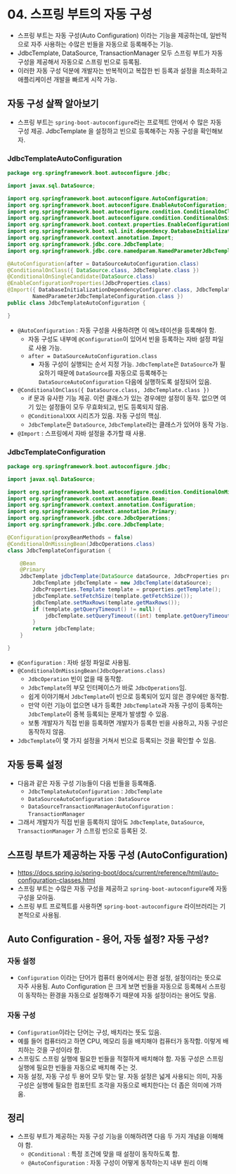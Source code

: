 # 04. 스프링 부트의 자동 구성
- 스프링 부트는 자동 구성(Auto Configuration) 이라는 기능을 제공하는데, 일반적으로 자주 사용하는 수많은 빈들을 자동으로 등록해주는 기능.
- JdbcTemplate, DataSource, TransactionManager 모두 스프링 부트가 자동 구성을 제공해서 자동으로 스프링 빈으로 등록됨.
- 이러한 자동 구성 덕분에 개발자는 반복적이고 복잡한 빈 등록과 설정을 최소화하고 애플리케이션 개발을 빠르게 시작 가능.

## 자동 구성 살짝 알아보기
- 스프링 부트는 `spring-boot-autoconfigure`라는 프로젝트 안에서 수 많은 자동 구성 제공. JdbcTemplate 을 설정하고 빈으로 등록해주는
자동 구성을 확인해보자.
### JdbcTemplateAutoConfiguration
```java
package org.springframework.boot.autoconfigure.jdbc;

import javax.sql.DataSource;

import org.springframework.boot.autoconfigure.AutoConfiguration;
import org.springframework.boot.autoconfigure.EnableAutoConfiguration;
import org.springframework.boot.autoconfigure.condition.ConditionalOnClass;
import org.springframework.boot.autoconfigure.condition.ConditionalOnSingleCandidate;
import org.springframework.boot.context.properties.EnableConfigurationProperties;
import org.springframework.boot.sql.init.dependency.DatabaseInitializationDependencyConfigurer;
import org.springframework.context.annotation.Import;
import org.springframework.jdbc.core.JdbcTemplate;
import org.springframework.jdbc.core.namedparam.NamedParameterJdbcTemplate;

@AutoConfiguration(after = DataSourceAutoConfiguration.class)
@ConditionalOnClass({ DataSource.class, JdbcTemplate.class })
@ConditionalOnSingleCandidate(DataSource.class)
@EnableConfigurationProperties(JdbcProperties.class)
@Import({ DatabaseInitializationDependencyConfigurer.class, JdbcTemplateConfiguration.class,
		NamedParameterJdbcTemplateConfiguration.class })
public class JdbcTemplateAutoConfiguration {

}
```
- `@AutoConfiguration` : 자동 구성을 사용하려면 이 애노테이션을 등록해야 함.
  - 자동 구성도 내부에 `@Configuration`이 있어서 빈을 등록하는 자바 설정 파일로 사용 가능.
  - `after = DataSourceAutoConfiguration.class`
    - 자동 구성이 실행되는 순서 지정 가능. `JdbcTemplate`은 `DataSource`가 필요하기 때문에 `DataSource`를 자동으로 등록해주는
      `DataSourceAutoConfiguration` 다음에 실행하도록 설정되어 있음.
- `@ConditionalOnClass({ DataSource.class, JdbcTemplate.class })`
  - if 문과 유사한 기능 제공. 이런 클래스가 있는 경우에만 설정이 동작. 없으면 여기 있는 설정들이 모두 무효화되고, 빈도 등록되지 않음.
  - `@ConditionalXXX` 시리즈가 있음. 자동 구성의 핵심.
  - `JdbcTemplate`은 `DataSource`, `JdbcTemplate`라는 클래스가 있어야 동작 가능.
- `@Import` : 스프링에서 자바 설정을 추가할 때 사용.

### JdbcTemplateConfiguration
```java
package org.springframework.boot.autoconfigure.jdbc;

import javax.sql.DataSource;

import org.springframework.boot.autoconfigure.condition.ConditionalOnMissingBean;
import org.springframework.context.annotation.Bean;
import org.springframework.context.annotation.Configuration;
import org.springframework.context.annotation.Primary;
import org.springframework.jdbc.core.JdbcOperations;
import org.springframework.jdbc.core.JdbcTemplate;

@Configuration(proxyBeanMethods = false)
@ConditionalOnMissingBean(JdbcOperations.class)
class JdbcTemplateConfiguration {

	@Bean
	@Primary
	JdbcTemplate jdbcTemplate(DataSource dataSource, JdbcProperties properties) {
		JdbcTemplate jdbcTemplate = new JdbcTemplate(dataSource);
		JdbcProperties.Template template = properties.getTemplate();
		jdbcTemplate.setFetchSize(template.getFetchSize());
		jdbcTemplate.setMaxRows(template.getMaxRows());
		if (template.getQueryTimeout() != null) {
			jdbcTemplate.setQueryTimeout((int) template.getQueryTimeout().getSeconds());
		}
		return jdbcTemplate;
	}

}
```
- `@Configuration` : 자바 설정 파일로 사용됨.
- `@ConditionalOnMissingBean(JdbcOperations.class)`
  - `JdbcOperation` 빈이 없을 때 동작함.
  - `JdbcTemplate`의 부모 인터페이스가 바로 `JdbcOperations`임.
  - 쉽게 이야기해서 `JdbcTemplate`이 빈으로 등록되어 있지 않은 경우에만 동작함.
  - 만약 이런 기능이 없으면 내가 등록한 `JdbcTemplate`과 자동 구성이 등록하는 `JdbcTemplate`이 중복 등록되는 문제가 발생할 수 있음.
  - 보통 개발자가 직접 빈을 등록하면 개발자가 등록한 빈을 사용하고, 자동 구성은 동작하지 않음.
- `JdbcTemplate`이 몇 가지 설정을 거쳐서 빈으로 등록되는 것을 확인할 수 있음.

## 자동 등록 설정
- 다음과 같은 자동 구성 기능들이 다음 빈들을 등록해줌.
  - `JdbcTemplateAutoConfiguration` : `JdbcTemplate`
  - `DataSourceAutoConfiguration` : `DataSource`
  - `DataSourceTransactionManagerAutoConfiguration` : `TransactionManager`
- 그래서 개발자가 직접 빈을 등록하지 않아도 `JdbcTemplate`, `DataSource`, `TransactionManager` 가 스프링 빈으로 등록된 것.

## 스프링 부트가 제공하는 자동 구성 (AutoConfiguration)
- https://docs.spring.io/spring-boot/docs/current/reference/html/auto-configuration-classes.html
- 스프링 부트는 수많은 자동 구성을 제공하고 `spring-boot-autoconfigure`에 자동 구성을 모아둠.
- 스프링 부트 프로젝트를 사용하면 `spring-boot-autoconfigure` 라이브러리는 기본적으로 사용됨.

## Auto Configuration - 용어, 자동 설정? 자동 구성?
### 자동 설정
- `Configuration` 이라는 단어가 컴퓨터 용어에서는 환경 설정, 설정이라는 뜻으로 자주 사용됨. Auto Configuration 은 크게 보면 빈들을
자동으로 등록해서 스프링이 동작하는 환경을 자동으로 설정해주기 때문에 자동 설정이라는 용어도 맞음.

### 자동 구성
- `Configuration`이라는 단어는 구성, 배치라는 뜻도 있음.
- 예를 들어 컴퓨터라고 하면 CPU, 메모리 등을 배치해야 컴퓨터가 동작함. 이렇게 배치하는 것을 구성이라 함.
- 스프링도 스프링 실행에 필요한 빈들을 적절하게 배치해야 함. 자동 구성은 스프링 실행에 필요한 빈들을 자동으로 배치해 주는 것.
- 자동 설정, 자동 구성 두 용어 모두 맞는 말. 자동 설정은 넓게 사용되는 의미, 자동 구성은 실행에 필요한 컴포턴트 조각을 자동으로 배치한다는
더 좁은 의미에 가까움.

## 정리
- 스프링 부트가 제공하는 자동 구성 기능을 이해하려면 다음 두 가지 개념을 이해해야 함.
  - `@Conditional` : 특정 조건에 맞을 때 설정이 동작하도록 함.
  - `@AutoConfiguration` : 자동 구성이 어떻게 동작하는지 내부 원리 이해
